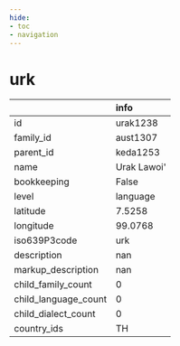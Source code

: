 ```yaml
---
hide:
- toc
- navigation
---
```

# urk
|                      | info        |
|:---------------------|:------------|
| id                   | urak1238    |
| family_id            | aust1307    |
| parent_id            | keda1253    |
| name                 | Urak Lawoi' |
| bookkeeping          | False       |
| level                | language    |
| latitude             | 7.5258      |
| longitude            | 99.0768     |
| iso639P3code         | urk         |
| description          | nan         |
| markup_description   | nan         |
| child_family_count   | 0           |
| child_language_count | 0           |
| child_dialect_count  | 0           |
| country_ids          | TH          |